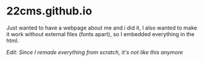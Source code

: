 # 22cms.github.io
Just wanted to have a webpage about me and i did it, I also wanted to make it work without external files (fonts apart), so I embedded everything in the html.

_Edit: Since I remade everything from scratch, it's not like this anymore_ 
